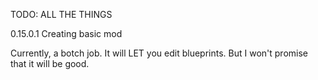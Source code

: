 TODO:
ALL THE THINGS

0.15.0.1
Creating basic mod

Currently, a botch job. 
It will LET you edit blueprints. 
But I won't promise that it will be good.